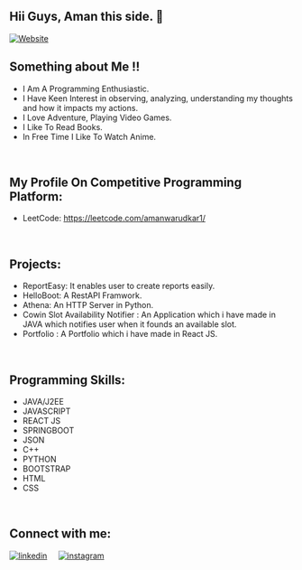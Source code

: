 ## Hii Guys, Aman this side. 👋

[![Website](https://img.shields.io/static/v1?style=for-the-badge&label=PORTFOLIO&message=%20&color=GREEN)](https://aman100.github.io/portfolio)

## Something about Me !!
- I Am A Programming Enthusiastic.
- I Have Keen Interest in observing, analyzing, understanding my thoughts and how it impacts my actions.
- I Love Adventure, Playing Video Games.
- I Like To Read Books.
- In Free Time I Like To Watch Anime.

<br />

## My Profile On Competitive Programming Platform:
- LeetCode: https://leetcode.com/amanwarudkar1/

<br />

## Projects:
- ReportEasy: It enables user to create reports easily.
- HelloBoot: A RestAPI Framwork.
- Athena: An HTTP Server in Python.
- Cowin Slot Availability Notifier : An Application which i have made in JAVA which notifies user when it founds an available slot. 
- Portfolio : A Portfolio which i have made in React JS.

<br />

## Programming Skills:

- JAVA/J2EE
- JAVASCRIPT
- REACT JS
- SPRINGBOOT
- JSON
- C++
- PYTHON
- BOOTSTRAP
- HTML
- CSS

<br />

## Connect with me:

[![linkedin](https://img.shields.io/badge/-LinkedIn-blue?style=flat&logo=LinkedIn&logoColor=white)](https://linkedin.com/in/aman-warudkar-06811b149) &nbsp;&nbsp;&nbsp;
[![instagram](https://img.shields.io/badge/-Instagram-red?style=flat&logo=Instagram&logoColor=white)](https://www.instagram.com/aman_warudkar)

[website]: https://aman100.github.io/portfolio
[instagram]: https://instagram.com/aman_warudkar
[linkedin]: https://linkedin.com/in/aman-warudkar-06811b149
